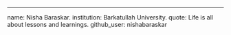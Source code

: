 ---
name: Nisha Baraskar.
institution: Barkatullah University.
quote: Life is all about lessons and learnings.
github_user: nishabaraskar
